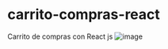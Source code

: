 # carrito-compras-react
Carrito de compras con React js
![image](https://user-images.githubusercontent.com/81586887/220817033-968ddca3-60ef-4a71-b87a-1e415d06c1bd.png)

